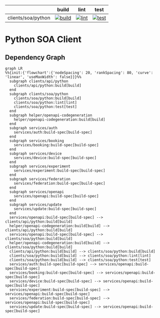 [//]: # ({{print badges}})

|     | build | lint | test |
| --- | --- | --- | --- |
| clients/soa/python |  [![build](https://ci.goldi-labs.de/crosslab/ci-cd/clients/soa/python/dist/build.badge)](https://ci.goldi-labs.de/crosslab/ci-cd/clients/soa/python/dist/build.log) | [![lint](https://ci.goldi-labs.de/crosslab/ci-cd/clients/soa/python/dist/lint.badge)](https://ci.goldi-labs.de/crosslab/ci-cd/clients/soa/python/dist/lint.log) | [![test](https://ci.goldi-labs.de/crosslab/ci-cd/clients/soa/python/dist/test.badge)](https://ci.goldi-labs.de/crosslab/ci-cd/clients/soa/python/dist/test.log) |

[//]: # ({{end}})
# Python SOA Client

## Dependency Graph
[//]: # ({{print dependency graph}})
```mermaid
graph LR
%%{init:{'flowchart':{'nodeSpacing': 20, 'rankSpacing': 80, 'curve': 'linear', 'useMaxWidth': false}}}%%
  subgraph clients/api/python
    clients/api/python:build[build]
  end
  subgraph clients/soa/python
    clients/soa/python:build[build]
    clients/soa/python:lint[lint]
    clients/soa/python:test[test]
  end
  subgraph helper/openapi-codegeneration
    helper/openapi-codegeneration:build[build]
  end
  subgraph services/auth
    services/auth:build-spec[build-spec]
  end
  subgraph services/booking
    services/booking:build-spec[build-spec]
  end
  subgraph services/device
    services/device:build-spec[build-spec]
  end
  subgraph services/experiment
    services/experiment:build-spec[build-spec]
  end
  subgraph services/federation
    services/federation:build-spec[build-spec]
  end
  subgraph services/openapi
    services/openapi:build-spec[build-spec]
  end
  subgraph services/update
    services/update:build-spec[build-spec]
  end
  services/openapi:build-spec[build-spec] --> clients/api/python:build[build]
  helper/openapi-codegeneration:build[build] --> clients/api/python:build[build]
  services/openapi:build-spec[build-spec] --> clients/soa/python:build[build]
  helper/openapi-codegeneration:build[build] --> clients/soa/python:build[build]
  clients/api/python:build[build] --> clients/soa/python:build[build]
  clients/soa/python:build[build] --> clients/soa/python:lint[lint]
  clients/soa/python:build[build] --> clients/soa/python:test[test]
  services/auth:build-spec[build-spec] --> services/openapi:build-spec[build-spec]
  services/booking:build-spec[build-spec] --> services/openapi:build-spec[build-spec]
  services/device:build-spec[build-spec] --> services/openapi:build-spec[build-spec]
  services/experiment:build-spec[build-spec] --> services/openapi:build-spec[build-spec]
  services/federation:build-spec[build-spec] --> services/openapi:build-spec[build-spec]
  services/update:build-spec[build-spec] --> services/openapi:build-spec[build-spec]
```
[//]: # ({{end}})
